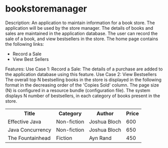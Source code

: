 # bookstoremanager
Description:
An application to maintain information for a book store. The application will be used by the store manager. The details of books and sales are maintained in the application database. The user can record the sale of a book, and view bestsellers in the store. The home page contains the following links:
- Record a Sale
- View Best Sellers

Features:
Use Case 1: Record a Sale: The details of a purchase are added to the application database using this feature.
Use Case 2: View Bestsellers
The overall top N bestselling books in the store is displayed in the following format in the decreasing order of the 'Copies Sold' column.
The page size (N) is configured in a resource bundle (configuration file). 
The system displays N number of bestsellers, in each category of books present in the store. 

<table>
<tr>
<th>Title</td>
<th>Category</td>
<th>Author</td>
<th>Price</td>
</tr>
<tr>
<td>Effective Java</td>
<td>Non-fiction</td>
<td>Joshua Bloch</td>
<td>600</td>
</tr>
<tr>
<td>Java Concurrency</td>
<td>Non-fiction</td>
<td>Joshua Bloch</td>
<td>650</td>
</tr>
<tr>
<td>The Fountainhead</td>
<td>Fiction</td>
<td>Ayn Rand</td>
<td>450</td>
</tr>
</table>
